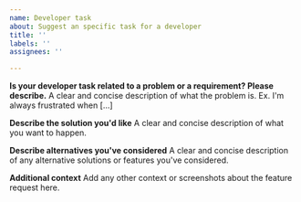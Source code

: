 ```yaml
---
name: Developer task
about: Suggest an specific task for a developer
title: ''
labels: ''
assignees: ''

---
```


**Is your developer task related to a problem or a requirement? Please describe.**
A clear and concise description of what the problem is. Ex. I'm always frustrated when [...]

**Describe the solution you'd like**
A clear and concise description of what you want to happen.

**Describe alternatives you've considered**
A clear and concise description of any alternative solutions or features you've considered.

**Additional context**
Add any other context or screenshots about the feature request here.
